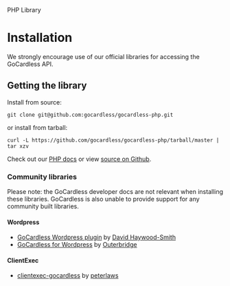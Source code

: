 <h0>PHP Library</h0>

# Installation

We strongly encourage use of our official libraries for accessing the GoCardless API.

## Getting the library

Install from source:

	git clone git@github.com:gocardless/gocardless-php.git

or install from tarball:

	curl -L https://github.com/gocardless/gocardless-php/tarball/master | tar xzv

Check out our [PHP docs](/php) or view [source on Github](https://github.com/gocardless/gocardless-php).


### Community libraries

Please note: the GoCardless developer docs are not relevant when installing these libraries. GoCardless is also unable to provide support for any community built libraries.

#### Wordpress
* [GoCardless Wordpress plugin](https://github.com/DHS/wp-gocardless) by [David Haywood-Smith](https://twitter.com/DHS)
* [GoCardless for Wordpress](http://codecanyon.net/item/gocardless-for-wordpress-plugin/3207246?ref=outerbridge) by [Outerbridge](http://outerbridge.co.uk/2013/03/gocardless-wordpress-plugin/)

#### ClientExec
* [clientexec-gocardless](https://github.com/peterlaws/clientexec-gocardless) by [peterlaws](https://github.com/peterlaws/clientexec-gocardless)
